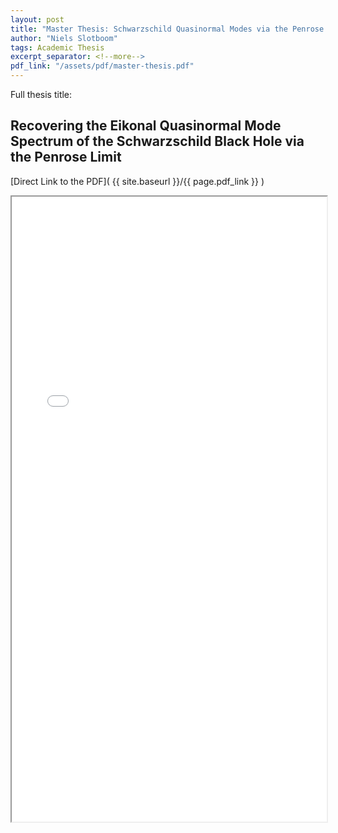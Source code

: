 ```yaml
---
layout: post
title: "Master Thesis: Schwarzschild Quasinormal Modes via the Penrose Limit"
author: "Niels Slotboom"
tags: Academic Thesis
excerpt_separator: <!--more-->
pdf_link: "/assets/pdf/master-thesis.pdf"
---
```


Full thesis title:
<h2>Recovering the Eikonal Quasinormal Mode Spectrum of the Schwarzschild Black Hole via the Penrose Limit</h2>
<!--more-->

[Direct Link to the PDF]( {{ site.baseurl }}/{{ page.pdf_link }} )

<iframe src="{{ site.baseurl }}/{{ page.pdf_link }}" width="100%" height="1000px">
  This browser does not support PDFs. Please download the PDF to view it: 
  <a href="{{ site.baseurl }}/{{ page.pdf_link }}">Download PDF</a>.
</iframe>